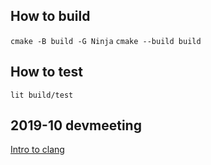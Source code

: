## How to build

`cmake -B build -G Ninja`
`cmake --build build`


## How to test

`lit build/test`

## 2019-10 devmeeting

[Intro to clang](https://llvm.org/devmtg/2019-10/slides/ClangTutorial-Stulova-vanHaastregt.pdf)

